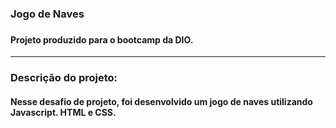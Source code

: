 <h3> Jogo de Naves <h3>

  <h4>Projeto produzido para o bootcamp da DIO.</h4>

  -----------------------------------------------
  
<h3>Descrição do projeto:</h3>
  
  
<h4>Nesse desafio de projeto, foi desenvolvido um jogo de naves utilizando Javascript. HTML e CSS.<h4>
